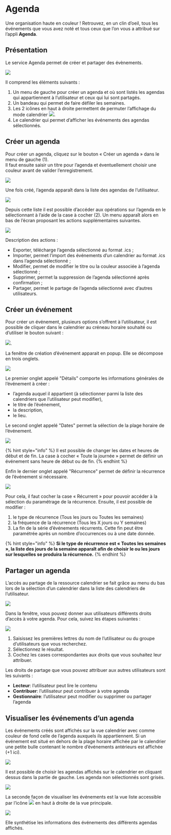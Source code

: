 # Agenda

Une organisation haute en couleur ! Retrouvez, en un clin d’oeil, tous les événements que vous avez noté et tous ceux que l’on vous a attribué sur l’appli **Agenda**.

## Présentation

Le service Agenda permet de créer et partager des évènements.

![](.gitbook/assets/agenda-page-1-1024x615-1.png)

Il comprend les éléments suivants :

1. Un menu de gauche pour créer un agenda et où sont listés les agendas qui appartiennent à l’utilisateur et ceux qui lui sont partagés.
2. Un bandeau qui permet de faire défiler les semaines.
3. Les 2 icônes en haut à droite permettent de permuter l’affichage du mode calendrier ![](.gitbook/assets/agenda-icone-liste-2-1.png).
4. Le calendrier qui permet d’afficher les événements des agendas sélectionnés.

## Créer un agenda

Pour créer un agenda, cliquez sur le bouton « Créer un agenda » dans le menu de gauche \(1\).  
Il faut ensuite saisir un titre pour l’agenda et éventuellement choisir une couleur avant de valider l’enregistrement.

![](.gitbook/assets/agenda-creation-1024x241-1-2.png)

Une fois créé, l’agenda apparaît dans la liste des agendas de l’utilisateur.

![](.gitbook/assets/agenda-selection%20%281%29.png)

Depuis cette liste il est possible d’accéder aux opérations sur l’agenda en le sélectionnant à l’aide de la case à cocher \(2\). Un menu apparaît alors en bas de l’écran proposant les actions supplémentaires suivantes.

![](.gitbook/assets/agenda-menu-bas-1%20%281%29.png)

Description des actions :

* Exporter, télécharge l’agenda sélectionné au format .ics ;
* Importer, permet l’import des événements d’un calendrier au format .ics dans l’agenda sélectionné ;
* Modifier, permet de modifier le titre ou la couleur associée à l’agenda sélectionné ;
* Supprimer, permet la suppression de l’agenda sélectionné après confirmation ;
* Partager, permet le partage de l’agenda sélectionné avec d’autres utilisateurs.  

## Créer un événement

Pour créer un événement, plusieurs options s’offrent à l’utilisateur, il est possible de cliquer dans le calendrier au créneau horaire souhaité ou d’utiliser le bouton suivant :

![](.gitbook/assets/agenda-cree-evenement-1%20%283%29.png).

La fenêtre de création d’événement apparait en popup. Elle se décompose en trois onglets.

![](.gitbook/assets/agenda-creation-evenement-1%20%283%29.png)

Le premier onglet appelé "Détails" comporte les informations générales de l’événement à créer :

* l’agenda auquel il appartient \(à sélectionner parmi la liste des calendriers que l’utilisateur peut modifier\),
* le titre de l’événement,
* la description,
* le lieu.

Le second onglet appelé "Dates" permet la sélection de la plage horaire de l’événement.

![](.gitbook/assets/agenda-creation-date-1-2.png)

{% hint style="info" %}
Il est possible de changer les dates et heures de début et de fin. La case à cocher « Toute la journée » permet de définir un événement sans heure de début ou de fin.
{% endhint %}

Enfin le dernier onglet appelé "Récurrence" permet de définir la récurrence de l’événement si nécessaire.

![](.gitbook/assets/agenda-creation-recurrence-1-2.png)

Pour cela, il faut cocher la case « Récurrent » pour pouvoir accéder à la sélection du paramétrage de la récurrence. Ensuite, il est possible de modifier :

1. le type de récurrence \(Tous les jours ou Toutes les semaines\)
2. la fréquence de la récurrence \(Tous les X jours ou Y semaines\)
3. La fin de la série d’événements récurrents. Cette fin peut être paramétrée après un nombre d’occurrences ou à une date donnée.

{% hint style="info" %}
**Si le type de récurrence est « Toutes les semaines », la liste des jours de la semaine apparaît afin de choisir le ou les jours sur lesquelles se produira la récurrence.**
{% endhint %}

## Partager un agenda

L’accès au partage de la ressource calendrier se fait grâce au menu du bas lors de la sélection d’un calendrier dans la liste des calendriers de l’utilisateur.

![](.gitbook/assets/2018-08-24_14h42_20-1-1%20%281%29.png)

Dans la fenêtre, vous pouvez donner aux utilisateurs différents droits d’accès à votre agenda. Pour cela, suivez les étapes suivantes :

![](.gitbook/assets/2018-08-24_14h45_50-2.png)

1. Saisissez les premières lettres du nom de l’utilisateur ou du groupe d’utilisateurs que vous recherchez.
2. Sélectionnez le résultat.
3. Cochez les cases correspondantes aux droits que vous souhaitez leur attribuer.

Les droits de partage que vous pouvez attribuer aux autres utilisateurs sont les suivants :

* **Lecteur**: l’utilisateur peut lire le contenu
* **Contribuer**: l’utilisateur peut contribuer à votre agenda
* **Gestionnaire**: l’utilisateur peut modifier ou supprimer ou partager l’agenda

## Visualiser les événements d’un agenda

Les événements créés sont affichés sur la vue calendrier avec comme couleur de fond celle de l’agenda auxquels ils appartiennent. Si un événement est situé en dehors de la plage horaire affichée par le calendrier une petite bulle contenant le nombre d’événements antérieurs est affichée \(+1 ici\).

![](.gitbook/assets/2018-08-24_14h49_45-2-1%20%281%29.png)

Il est possible de choisir les agendas affichés sur le calendrier en cliquant dessus dans la partie de gauche. Les agenda non sélectionnés sont grisés.

![](.gitbook/assets/2018-08-24_14h50_13-1-1.png)

La seconde façon de visualiser les événements est la vue liste accessible par l’icône ![](.gitbook/assets/agenda-icone-liste-1-2%20%284%29.png) en haut à droite de la vue principale.

![](.gitbook/assets/2018-08-24_14h51_05-1-1.png)

Elle synthétise les informations des événements des différents agendas affichés.

